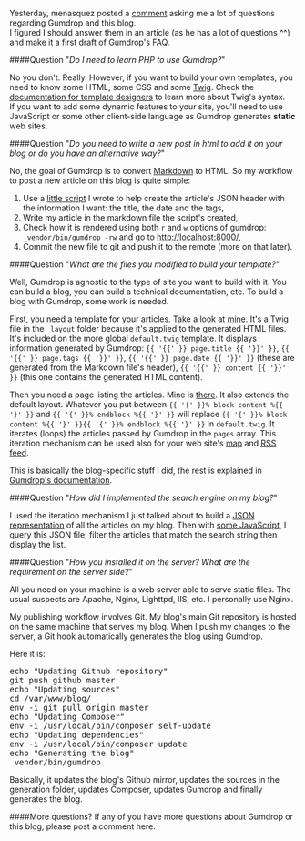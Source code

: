 Yesterday, menasquez posted a [comment](http://blog.jodet.com/posts/2012-08-26-gumdroping-this-blog.htm#comment-841009401) asking me a lot of questions regarding Gumdrop and this blog.  
I figured I should answer them in an article (as he has a lot of questions ^^) and make it a first draft of Gumdrop's FAQ.

####Question
"*Do I need to learn PHP to use Gumdrop?*"

No you don't. Really. However, if you want to build your own templates, you need to know some HTML, some CSS and some [Twig](http://twig.sensiolabs.org/). Check the [documentation for template designers](http://twig.sensiolabs.org/doc/templates.html) to learn more about Twig's syntax.  
If you want to add some dynamic features to your site, you'll need to use JavaScript or some other client-side language as Gumdrop generates **static** web sites.

####Question
"*Do you need to write a new post in html to add it on your blog or do you have an alternative way?*"

No, the goal of Gumdrop is to convert [Markdown](http://daringfireball.net/projects/markdown/) to HTML. So my workflow to post a new article on this blog is quite simple:

  1. Use a [little script](https://github.com/simonjodet/blog/blob/master/_tools/create_post) I wrote to help create the article's JSON header with the information I want: the title, the date and the tags,
  2. Write my article in the markdown file the script's created,
  3. Check how it is rendered using both `r` and `w` options of gumdrop: `_vendor/bin/gumdrop -rw` and go to [http://localhost:8000/](http://localhost:8000/),
  4. Commit the new file to git and push it to the remote (more on that later).

####Question
"*What are the files you modified to build your template?*"

Well, Gumdrop is agnostic to the type of site you want to build with it. You can build a blog, you can build a technical documentation, etc. To build a blog with Gumdrop, some work is needed.

First, you need a template for your articles. Take a look at [mine](https://github.com/simonjodet/blog/blob/master/_layout/post.twig). It's a Twig file in the `_layout` folder because it's applied to the generated HTML files. It's included on the more global `default.twig` template. It displays information generated by Gumdrop: `{{ '{{' }} page.title {{ '}}' }}`, `{{ '{{' }} page.tags {{ '}}' }}`, `{{ '{{' }} page.date {{ '}}' }}` (these are generated from the Markdown file's header), `{{ '{{' }} content {{ '}}' }}` (this one contains the generated HTML content).

Then you need a page listing the articles. Mine is [there](https://github.com/simonjodet/blog/blob/master/index.html.twig). It also extends the default layout. Whatever you put between `{{ '{' }}% block content %{{ '}' }}` and `{{ '{' }}% endblock %{{ '}' }}` will replace `{{ '{' }}% block content %{{ '}' }}{{ '{' }}% endblock %{{ '}' }}` in `default.twig`. It iterates (loops) the articles passed by Gumdrop in the `pages` array. This iteration mechanism can be used also for your web site's [map](https://github.com/simonjodet/blog/blob/master/sitemap.xml.twig) and [RSS feed](https://github.com/simonjodet/blog/blob/master/atom.xml.twig).

This is basically the blog-specific stuff I did, the rest is explained in [Gumdrop's documentation](http://gumdropapp.com/).

####Question
"*How did I implemented the search engine on my blog?*"

I used the iteration mechanism I just talked about to build a [JSON representation](https://github.com/simonjodet/blog/blob/master/search_db.json.twig) of all the articles on my blog. Then with [some JavaScript](https://github.com/simonjodet/blog/blob/master/scripts.js#L24-L85), I query this JSON file, filter the articles that match the search string then display the list.

####Question
"*How you installed it on the server? What are the requirement on the server side?*"

All you need on your machine is a web server able to serve static files. The usual suspects are Apache, Nginx, Lighttpd, IIS, etc. I personally use Nginx.

My publishing workflow involves Git. My blog's main Git repository is hosted on the same machine that serves my blog. When I push my changes to the server, a Git hook automatically generates the blog using Gumdrop.

Here it is:

<pre class="bash">
echo "Updating Github repository"
git push github master
echo "Updating sources"
cd /var/www/blog/
env -i git pull origin master
echo "Updating Composer"
env -i /usr/local/bin/composer self-update
echo "Updating dependencies"
env -i /usr/local/bin/composer update
echo "Generating the blog"
_vendor/bin/gumdrop
</pre>

Basically, it updates the blog's Github mirror, updates the sources in the generation folder, updates Composer, updates Gumdrop and finally generates the blog.

####More questions?
If any of you have more questions about Gumdrop or this blog, please post a comment here.
